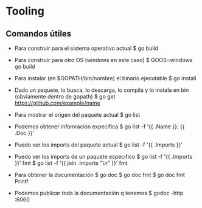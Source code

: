 # Tooling

## Comandos útiles
- Para construir para el sistema operativo actual
$ go build

- Para construir para otro OS (windows en este caso)
$ GOOS=windows go build

- Para instalar (en $GOPATH/bin/nombre) el binario ejecutable
$ go install

- Dado un paquete, lo busca, lo descarga, lo compila y lo instala en bin (obviamente dentro de gopath)
$ go get https://github.com/example/name

- Para mostrar el origen del paquete actual
$ go list

- Podemos obtener infomración expecífica
$ go list -f '{{ .Name }}: {{ .Doc }}'

- Puedo ver los imports del paquete actual
$ go list -f '{{ .Imports }}'

- Puedo ver los imports de un paquete específico
$ go list -f '{{ .Imports }}' fmt
$ go list -f '{{ join .Imports "\n" }}' fmt

- Para obtener la documentación
$ go doc
$ go doc fmt
$ go doc fmt Printf

- Podemos publicar toda la documentación q tenemos
$ godoc -http :6060


